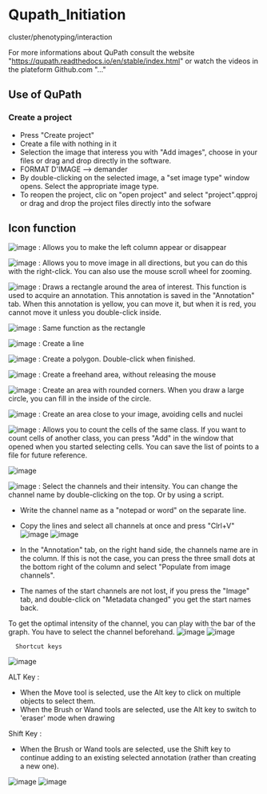 # Qupath_Initiation
cluster/phenotyping/interaction

For more informations about QuPath consult the website "https://qupath.readthedocs.io/en/stable/index.html" or watch the videos in the plateform Github.com "..."

## Use of QuPath
### Create a project 
  - Press "Create project" 
  - Create a file with nothing in it 
  - Selection the image that interess you with "Add images", choose in your files or drag and drop directly in the software. 
   - FORMAT D'IMAGE --> demander 
   - By double-clicking on the selected image, a "set image type" window opens. Select the appropriate image type.
   - To reopen the project, clic on "open project" and select "project".qpproj or drag and drop the project files directly into the sofware 

## Icon function 
![image](https://user-images.githubusercontent.com/127110867/225029024-b802c332-f8c5-473e-a7c0-59e0ba6d2013.png) : Allows you to make the left column appear or disappear  

![image](https://user-images.githubusercontent.com/127110867/225029694-10ee0824-4ace-4c61-9b05-d8ab78472636.png) : Allows you to move image in all directions, but you can do this with the right-click. You can also use the mouse scroll wheel for zooming. 

![image](https://user-images.githubusercontent.com/127110867/225032103-7ba78885-f2b4-4408-b767-3d04b08d4be7.png) : Draws a rectangle around the area of interest. This function is used to acquire an annotation. This annotation is saved in the "Annotation" tab. When this annotation is yellow, you can move it, but when it is red, you cannot move it unless you double-click inside. 

![image](https://user-images.githubusercontent.com/127110867/225034022-d21ac8d4-e381-4457-9b5b-6296d10e304b.png) : Same function as the rectangle 

![image](https://user-images.githubusercontent.com/127110867/225034273-7302a61f-910a-4fbd-83e4-b416bfe131eb.png) : Create a line 

![image](https://user-images.githubusercontent.com/127110867/225035326-06cddf99-5d66-417c-8833-545ebf57a0bf.png) :
Create a polygon. Double-click when finished. 

![image](https://user-images.githubusercontent.com/127110867/225035459-4458d2f8-65a4-4634-8690-ed1b44f5b3ba.png) : Create a freehand area, without releasing the mouse 

![image](https://user-images.githubusercontent.com/127110867/225037603-e83a92da-da25-458b-9166-1e46f2a8f5b5.png) : Create an area with rounded corners. When you draw a large circle, you can fill in the inside of the circle.

![image](https://user-images.githubusercontent.com/127110867/225038422-82a158ee-5c79-4edc-abf8-20034fe97cd1.png) : Create an area close to your image, avoiding cells and nuclei 

![image](https://user-images.githubusercontent.com/127110867/225042065-a328453b-71b6-4c0b-a0ec-a6faa4406495.png) : Allows you to count the cells of the same class. If you want to count cells of another class, you can press "Add" in the window that opened when you started selecting cells. You can save the list of points to a file for future reference.

![image](https://user-images.githubusercontent.com/127110867/225261165-fa603c30-9744-474b-a909-863e4b67cec7.png)

![image](https://user-images.githubusercontent.com/127110867/225261236-ef56c90d-59b7-4d97-9fd8-54679f882eee.png) : Select the channels and their intensity. You can change the channel name by double-clicking on the top. Or by using a script.   
- Write the channel name as a "notepad or word" on the separate line. 
- Copy the lines and select all channels at once and press "Clrl+V"  
![image](https://user-images.githubusercontent.com/127110867/225262038-e164f93b-8b36-4ad5-87c5-087996baed33.png) ![image](https://user-images.githubusercontent.com/127110867/225263469-21f7d51a-f7fb-40c2-a2be-10d4bf263a9f.png)

- In the "Annotation" tab, on the right hand side, the channels name are in the column. If this is not the case, you can press the three small dots at the bottom right of the column and select "Populate from image channels".  
-  The names of the start channels are not lost, if you press the "Image" tab, and double-click on "Metadata changed" you get the start names back.   

To get the optimal intensity of the channel, you can play with the bar of the graph. You have to select the channel beforehand.
![image](https://user-images.githubusercontent.com/127110867/225268604-f200e9c4-5720-4463-87c0-bbcb69b718d7.png) ![image](https://user-images.githubusercontent.com/127110867/225268621-b1255046-da79-4a29-972b-7b70c950eb54.png)


      Shortcut keys  
![image](https://user-images.githubusercontent.com/127110867/225045509-a3103c7b-ea3b-49a4-8c49-fb5c7f2fa941.png)   

ALT Key : 
- When the Move tool is selected, use the Alt key to click on multiple objects to select them.
- When the Brush or Wand tools are selected, use the Alt key to switch to 'eraser' mode when drawing

Shift Key :
- When the Brush or Wand tools are selected, use the Shift key to continue adding to an existing selected annotation (rather than creating a new one).

![image](https://user-images.githubusercontent.com/127110867/225048760-5512b02f-1afe-4678-add6-98f66dc8db72.png) ![image](https://user-images.githubusercontent.com/127110867/225048877-c990f570-dd8b-4d81-b650-54ddb3eb9624.png)



